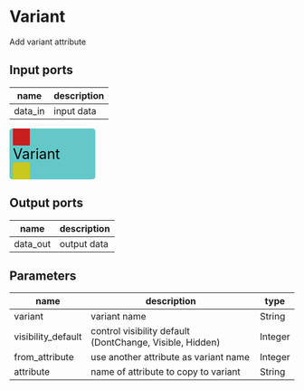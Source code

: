 
# Variant
Add variant attribute

## Input ports
|name|description|
|-|-|
|data_in|input data|


<svg width="151.79999999999998" height="90" >
<rect x="0" y="0" width="151.79999999999998" height="90" rx="5" ry="5" style="fill:#64c8c8ff;" />
<rect x="6.0" y="0" width="30" height="30" rx="0" ry="0" style="fill:#c81e1eff;" >
<title>data_in</title></rect>
<title>data_in</title></rect><rect x="6.0" y="60" width="30" height="30" rx="0" ry="0" style="fill:#c8c81eff;" >
<title>data_out</title></rect>
<text x="6.0" y="54.0" font-size="1.7999999999999998em">Variant</text></svg>

## Output ports
|name|description|
|-|-|
|data_out|output data|


## Parameters
|name|description|type|
|-|-|-|
|variant|variant name|String|
|visibility_default|control visibility default (DontChange, Visible, Hidden)|Integer|
|from_attribute|use another attribute as variant name|Integer|
|attribute|name of attribute to copy to variant|String|

